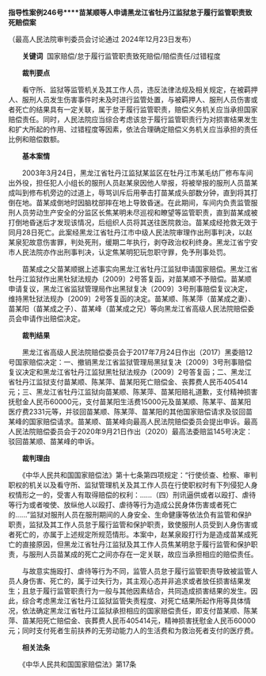 **指导性案例246号****苗某顺等人申请黑龙江省牡丹江监狱怠于履行监管职责致死赔偿案**

（最高人民法院审判委员会讨论通过 2024年12月23日发布）

　　**关键词**  国家赔偿/怠于履行监管职责致死赔偿/赔偿责任/过错程度

　　**裁判要点**

　　看守所、监狱等监管机关及其工作人员，违反法律法规及相关规定，在被羁押人、服刑人员发生伤害事件时未及时进行监管处置，与被羁押人、服刑人员伤害或者死亡的结果具有一定关联，属于怠于履行监管职责，赔偿义务机关应当承担国家赔偿责任。同时，人民法院应当综合考虑该怠于履行监管职责行为对损害结果发生和扩大所起的作用、过错程度等因素，依法合理确定赔偿义务机关应当承担的责任比例和赔偿数额。

　　**基本案情**

　　2003年3月24日，黑龙江省牡丹江监狱某监区在牡丹江市某毛纺厂修布车间出外役，担任犯人小组长的服刑人员赵某泉因他人举报，将被举报的服刑人员苗某成叫到修布机旁边的过道上，辱骂训斥后用拳击打苗某成头部数分钟，直到将其打倒在地。苗某成倒地时因脑枕部摔在地上导致昏迷。在此期间，车间内负责监管服刑人员劳动生产安全的分监区长焦某明未尽巡视和瞭望等监管职责，直到苗某成被打倒地昏迷后才发现该情况，后组织人员将其送往医院救治。苗某成经抢救无效于同月28日死亡。此案经黑龙江省牡丹江市中级人民法院审理作出刑事判决，以赵某泉犯故意伤害罪，判处死刑，缓期二年执行，剥夺政治权利终身。黑龙江省宁安市人民法院亦作出刑事判决，认定焦某明犯玩忽职守罪，免予刑事处罚。

　　苗某成之父苗某顺据上述事实向黑龙江省牡丹江监狱申请国家赔偿。黑龙江省牡丹江监狱作出黑牡狱法规办〔2009〕2号答复函，对苗某顺不予赔偿。苗某顺申请复议，黑龙江省监狱管理局作出黑狱复决〔2009〕3号刑事赔偿复议决定，维持黑牡狱法规办〔2009〕2号答复函的决定。苗某顺、陈某萍（苗某成之妻）、苗某阳（苗某成之子）、苗某峰（苗某成之兄）等向黑龙江省高级人民法院赔偿委员会申请作出赔偿决定。

　　**裁判结果**

　　黑龙江省高级人民法院赔偿委员会于2017年7月24日作出（2017）黑委赔12号国家赔偿决定：一、撤销黑龙江省监狱管理局黑狱复决〔2009〕3号刑事赔偿复议决定和黑龙江省牡丹江监狱黑牡狱法规办〔2009〕2号答复函；二、黑龙江省牡丹江监狱支付苗某顺、陈某萍、苗某阳死亡赔偿金、丧葬费人民币405414元；三、黑龙江省牡丹江监狱向苗某顺、陈某萍、苗某阳赔礼道歉，支付精神损害抚慰金人民币60000元，支付苗某阳生活费15000元及苗某顺、陈某平、苗某阳医疗费2331元等，并驳回苗某顺、陈某萍、苗某阳的其他国家赔偿请求及驳回苗某峰的国家赔偿请求。苗某顺、苗某峰向最高人民法院赔偿委员会提出申诉。最高人民法院赔偿委员会于2020年9月21日作出（2020）最高法委赔监145号决定：驳回苗某顺、苗某峰的申诉。

　　**裁判理由**

　　《中华人民共和国国家赔偿法》第十七条第四项规定：“行使侦查、检察、审判职权的机关以及看守所、监狱管理机关及其工作人员在行使职权时有下列侵犯人身权情形之一的，受害人有取得赔偿的权利：......（四）刑讯逼供或者以殴打、虐待等行为或者唆使、放纵他人以殴打、虐待等行为造成公民身体伤害或者死亡的......”监狱对服刑人员在服刑期间的人身安全、生命健康等依法负有监管和保护职责，监狱及其工作人员怠于履行监管和保护职责，致使服刑人员受到人身伤害或者死亡的，亦属于上述规定所规范情形。本案中，赵某泉殴打行为是造成苗某成死亡的直接原因，但黑龙江省牡丹江监狱及其工作人员焦某明怠于履行监管和保护职责，与服刑人员苗某成的死亡之间亦存在一定关联，故应当承担相应的赔偿责任。

　　与故意实施殴打、虐待等行为不同，监管人员怠于履行监管职责导致被监管人员人身伤害、死亡的，属于过失行为，其主观心态并非追求或者放任损害结果发生；且怠于履行监管职责行为一般与其他因素结合，共同造成损害结果的发生。因此，综合考虑黑龙江省牡丹江监狱监管失责程度、对死亡结果所起作用等具体情况，依法确定黑龙江省牡丹江监狱承担相应的国家赔偿责任，即支付苗某顺、陈某萍、苗某阳死亡赔偿金、丧葬费人民币405414元，精神损害抚慰金人民币60000元；同时支付死者生前扶养的无劳动能力人的生活费和为救治死者支付的医疗费。

　　**相关法条**

　　《中华人民共和国国家赔偿法》第17条
